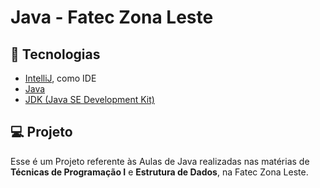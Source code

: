 # Java - Fatec Zona Leste

## 🚀 Tecnologias
- [IntelliJ](https://www.jetbrains.com/pt-br/idea/), como IDE
- [Java](https://www.java.com/pt-BR/)
- [JDK (Java SE Development Kit)](https://www.oracle.com/br/java/technologies/downloads/)

## 💻 Projeto
Esse é um Projeto referente às Aulas de Java realizadas nas matérias de **Técnicas de Programação I** e **Estrutura de Dados**, na Fatec Zona Leste.
